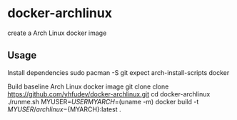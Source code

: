 # docker-archlinux
create a Arch Linux docker image

## Usage

Install dependencies
    sudo pacman -S git expect arch-install-scripts docker

Build baseline Arch Linux docker image
    git clone clone https://github.com/yhfudev/docker-archlinux.git
    cd docker-archlinux
    ./runme.sh
    MYUSER=${USER}
    MYARCH=$(uname -m)
    docker build -t ${MYUSER}/archlinux-${MYARCH}:latest .
